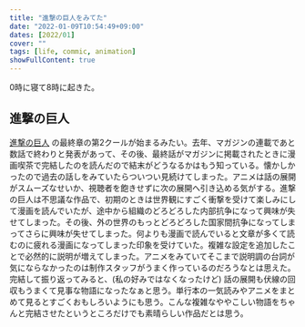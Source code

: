 ```yaml
---
title: "進撃の巨人をみてた"
date: "2022-01-09T10:54:49+09:00"
dates: [2022/01]
cover: ""
tags: [life, commic, animation]
showFullContent: true
---
```


0時に寝て8時に起きた。

## 進撃の巨人

[進撃の巨人](https://shingeki.tv/final/) の最終章の第2クールが始まるみたい。去年、マガジンの連載であと数話で終わりと発表があって、その後、最終話がマガジンに掲載されたときに漫画喫茶で完結したのを読んだので結末がどうなるかはもう知っている。懐かしかったので過去の話しをみていたらついつい見続けてしまった。アニメは話の展開がスムーズなせいか、視聴者を飽きせずに次の展開へ引き込める気がする。進撃の巨人は不思議な作品で、初期のときは世界観にすごく衝撃を受けて楽しみにして漫画を読んでいたが、途中から組織のどろどろした内部抗争になって興味が失せてしまった。その後、外の世界のもっとどろどろした国家間抗争になってしまってさらに興味が失せてしまった。何よりも漫画で読んでいると文章が多くて読むのに疲れる漫画になってしまった印象を受けていた。複雑な設定を追加したことで必然的に説明が増えてしまった。アニメをみていてそこまで説明調の台詞が気にならなかったのは制作スタッフがうまく作っているのだろうなとは思えた。完結して振り返ってみると、(私の好みではなくなったけど) 話の展開も伏線の回収もうまくて見事な物語になったなぁと思う。単行本の一気読みやアニメをまとめて見るとすごくおもしろいようにも思う。こんな複雑なややこしい物語をちゃんと完結させたというところだけでも素晴らしい作品だとは思う。
